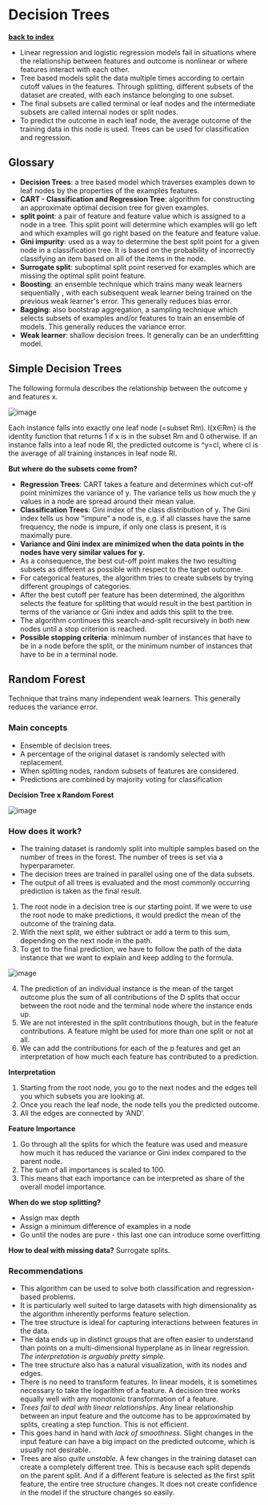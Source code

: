 # Decision Trees

**[back to index](https://github.com/mlfa03/MLOPs/blob/main/README.md)**

* Linear regression and logistic regression models fail in situations where the relationship between features and outcome is nonlinear or where features interact with each other. 
* Tree based models split the data multiple times according to certain cutoff values in the features. Through splitting, different subsets of the dataset are created, with each instance belonging to one subset. 
* The final subsets are called terminal or leaf nodes and the intermediate subsets are called internal nodes or split nodes. 
* To predict the outcome in each leaf node, the average outcome of the training data in this node is used. Trees can be used for classification and regression.

## Glossary
* **Decision Trees**: a tree based model which traverses examples down to leaf nodes by the properties of the examples features. 
* **CART - Classification and Regression Tree**: algorithm for constructing an approximate optimal decision tree for given examples. 
* **split point**: a pair of feature and feature value which is assigned to a node in a tree. This split point will determine which examples will go left and which examples will go right based on the feature and feature value. 
* **Gini impurity**: used as a way to determine the best split point for a given node in a classification tree. It is based on the probability of incorrectly classifying an item based on all of the items in the node. 
* **Surrogate split**: suboptimal split point reserved for examples which are missing the optimal split point feature. 
* **Boosting**: an ensemble technique which trains many weak learners sequentially , with each subsequent weak learner being trained on the previous weak learner's error. This generally reduces bias error. 
* **Bagging**: also bootstrap aggregation, a sampling technique which selects subsets of examples and/or features to train an ensemble of models. This generally reduces the variance error. 
* **Weak learner**: shallow decision trees. It generally can be an underfitting model. 

## Simple Decision Trees 
The following formula describes the relationship between the outcome y and features x.

![image](https://user-images.githubusercontent.com/39881974/208484573-3411e662-2bbc-4d85-b13e-f869e0925001.png)

Each instance falls into exactly one leaf node (=subset Rm). I{x∈Rm} is the identity function that returns 1 if x is in the subset Rm and 0 otherwise. If an instance falls into a leaf node Rl, the predicted outcome is ^y=cl, where cl is the average of all training instances in leaf node Rl.

**But where do the subsets come from?** 
* **Regression Trees**: CART takes a feature and determines which cut-off point minimizes the variance of y. The variance tells us how much the y values in a node are spread around their mean value. 
* **Classification Trees**: Gini index of the class distribution of y. The Gini index tells us how “impure” a node is, e.g. if all classes have the same frequency, the node is impure, if only one class is present, it is maximally pure. 
* **Variance and Gini index are minimized when the data points in the nodes have very similar values for y.**
* As a consequence, the best cut-off point makes the two resulting subsets as different as possible with respect to the target outcome. 
* For categorical features, the algorithm tries to create subsets by trying different groupings of categories. 
* After the best cutoff per feature has been determined, the algorithm selects the feature for splitting that would result in the best partition in terms of the variance or Gini index and adds this split to the tree. 
* The algorithm continues this search-and-split recursively in both new nodes until a stop criterion is reached. 
* **Possible stopping criteria**: minimum number of instances that have to be in a node before the split, or the minimum number of instances that have to be in a terminal node.

## Random Forest
Technique that trains many independent weak learners. This generally reduces the variance error. 

### Main concepts 

* Ensemble of decision trees.
* A percentage of the original dataset is randomly selected with replacement. 
* When splitting nodes, random subsets of features are considered.
* Predictions are combined by majority voting for classification

**Decision Tree x Random Forest**

![image](https://user-images.githubusercontent.com/39881974/200903525-2bf559c5-8231-4301-a152-c29138c94c2e.png)


### How does it work?
* The training dataset is randomly split into multiple samples based on the number of trees in the forest. The number of trees is set via a hyperparameter.
* The decision trees are trained in parallel using one of the data subsets.
* The output of all trees is evaluated and the most commonly occurring prediction is taken as the final result.

1. The root node in a decision tree is our starting point. If we were to use the root node to make predictions, it would predict the mean of the outcome of the training data. 
2. With the next split, we either subtract or add a term to this sum, depending on the next node in the path. 
3. To get to the final prediction, we have to follow the path of the data instance that we want to explain and keep adding to the formula.

![image](https://user-images.githubusercontent.com/39881974/208487085-c91118aa-fa0b-4a2e-8495-3e35899e7841.png)

4. The prediction of an individual instance is the mean of the target outcome plus the sum of all contributions of the D splits that occur between the root node and the terminal node where the instance ends up. 
5. We are not interested in the split contributions though, but in the feature contributions. A feature might be used for more than one split or not at all. 
6. We can add the contributions for each of the p features and get an interpretation of how much each feature has contributed to a prediction.

**Interpretation**
1. Starting from the root node, you go to the next nodes and the edges tell you which subsets you are looking at. 
2. Once you reach the leaf node, the node tells you the predicted outcome. 
3. All the edges are connected by ‘AND’.

**Feature Importance**
1. Go through all the splits for which the feature was used and measure how much it has reduced the variance or Gini index compared to the parent node. 
2. The sum of all importances is scaled to 100. 
3. This means that each importance can be interpreted as share of the overall model importance.

**When do we stop splitting?**
* Assign max depth 
* Assign a minimum difference of examples in a node 
* Go until the nodes are pure - this last one can introduce some overfitting

**How to deal with missing data?**
Surrogate splits. 

### Recommendations 

* This algorithm can be used to solve both classification and regression-based problems.
* It is particularly well suited to large datasets with high dimensionality as the algorithm inherently performs feature selection.
* The tree structure is ideal for capturing interactions between features in the data.
* The data ends up in distinct groups that are often easier to understand than points on a multi-dimensional hyperplane as in linear regression. *The interpretation is arguably pretty simple.*
* The tree structure also has a natural visualization, with its nodes and edges.
* There is no need to transform features. In linear models, it is sometimes necessary to take the logarithm of a feature. A decision tree works equally well with any monotonic transformation of a feature.
* *Trees fail to deal with linear relationships*. Any linear relationship between an input feature and the outcome has to be approximated by splits, creating a step function. This is not efficient.
* This goes hand in hand with *lack of smoothness*. Slight changes in the input feature can have a big impact on the predicted outcome, which is usually not desirable.
* Trees are also *quite unstable*. A few changes in the training dataset can create a completely different tree. This is because each split depends on the parent split. And if a different feature is selected as the first split feature, the entire tree structure changes. It does not create confidence in the model if the structure changes so easily.
